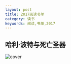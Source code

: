 ```yaml
---
layout: post
title: 2017阅读书单
category: 读书
keywords: 阅读,书单,2017
---
```


## 哈利·波特与死亡圣器
![cover](https://img1.doubanio.com/lpic/s2752367.jpg)



